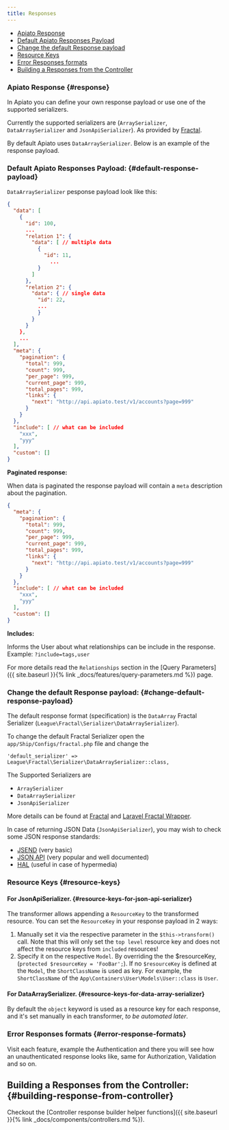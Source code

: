 ```yaml
---
title: Responses
---
```


* [Apiato Response](#response)
* [Default Apiato Responses Payload](#default-response-payload)
* [Change the default Response payload](#change-default-response-payload)
* [Resource Keys](#resource-keys)
* [Error Responses formats](#error-response-formats)
* [Building a Responses from the Controller](#building-response-from-controller)

### Apiato Response {#response}

In Apiato you can define your own response payload or use one of the supported serializers.

Currently the supported serializers are (`ArraySerializer`, `DataArraySerializer` and `JsonApiSerializer`). As provided
by [Fractal](http://fractal.thephpleague.com/transformers/).

By default Apiato uses `DataArraySerializer`. Below is an example of the response payload.

### Default Apiato Responses Payload: {#default-response-payload}

`DataArraySerializer` pesponse payload look like this:

```json
{
  "data": [
    {
      "id": 100,
      ...
      "relation 1": {
        "data": [ // multiple data
          {
            "id": 11,
			  ...
          }
        ]
      },
      "relation 2": {
        "data": { // single data
          "id": 22,
          ...
          }
        }
      }
    },
    ...
  ],
  "meta": {
    "pagination": {
      "total": 999,
      "count": 999,
      "per_page": 999,
      "current_page": 999,
      "total_pages": 999,
      "links": {
        "next": "http://api.apiato.test/v1/accounts?page=999"
      }
    }
  },
  "include": [ // what can be included
    "xxx",
    "yyy"
  ],
  "custom": []
}
```

**Paginated response:**

When data is paginated the response payload will contain a `meta` description about the pagination.

```json
{
  "meta": {
    "pagination": {
      "total": 999,
      "count": 999,
      "per_page": 999,
      "current_page": 999,
      "total_pages": 999,
      "links": {
        "next": "http://api.apiato.test/v1/accounts?page=999"
      }
    }
  },
  "include": [ // what can be included
    "xxx",
    "yyy"
  ],
  "custom": []
}
```

**Includes:**

Informs the User about what relationships can be include in the response. Example: `?include=tags,user`

For more details read the `Relationships` section in the [Query Parameters]({{ site.baseurl }}{% link _docs/features/query-parameters.md %}) page.

### Change the default Response payload: {#change-default-response-payload}

The default response format (specification) is the `DataArray` Fractal Serializer (`League\Fractal\Serializer\DataArraySerializer`).

To change the default Fractal Serializer open the `app/Ship/Configs/fractal.php` file and change the

```text
'default_serializer' => League\Fractal\Serializer\DataArraySerializer::class,
```

The Supported Serializers are
* `ArraySerializer`
* `DataArraySerializer`
* `JsonApiSerializer`

More details can be found at [Fractal](http://fractal.thephpleague.com/transformers/) and
[Laravel Fractal Wrapper](https://github.com/spatie/laravel-fractal).

In case of returning JSON Data (`JsonApiSerializer`), you may wish to check some JSON response standards:

* [JSEND](https://labs.omniti.com/labs/jsend) (very basic)
* [JSON API](http://jsonapi.org/format/) (very popular and well documented)
* [HAL](http://stateless.co/hal_specification.html) (useful in case of hypermedia)

### Resource Keys {#resource-keys}

#### For JsonApiSerializer. {#resource-keys-for-json-api-serializer}

The transformer allows appending a `ResourceKey` to the transformed resource. You can set the `ResourceKey` in your
response payload in 2 ways:

1. Manually set it via the respective parameter in the `$this->transform()` call. Note that this will only set the
`top level` resource key and does not affect the resource keys from `included` resources!
2. Specify it on the respective `Model`. By overriding the the $resourceKey, (`protected $resourceKey = 'FooBar';`).
If no `$resourceKey` is defined at the `Model`, the `ShortClassName` is used as key. For example, the `ShortClassName` of
the `App\Containers\User\Models\User::class` is `User`.

#### For DataArraySerializer. {#resource-keys-for-data-array-serializer}

By default the `object` keyword is used as a resource key for each response, and it's set manually in each transformer,
*to be automated later*.

### Error Responses formats {#error-response-formats}

Visit each feature, example the Authentication and there you will see how an unauthenticated response looks like, same
for Authorization, Validation and so on.

## Building a Responses from the Controller: {#building-response-from-controller}

Checkout the [Controller response builder helper functions]({{ site.baseurl }}{% link _docs/components/controllers.md %}).
